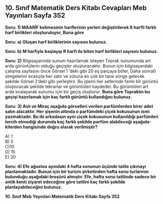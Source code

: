 ## 10. Sınıf Matematik Ders Kitabı Cevapları Meb Yayınları Sayfa 352

**Soru: 1) MAARİF kelimesinin harflerinin yerleri değiştirilerek 6 harfli farklı harf birlikleri oluşturuluyor, Buna göre**

**Soru: a) Oluşan harf birliklerinin sayısını bulunuz.**

**Soru: b) M harfiyle başlayıp R harfi ile biten harf birlikleri sayısını bulunuz.**

**Soru: 2)** Bilgisayarında sunum hazırlamak isteyen Toprak sunumunda art arda görüntülerin olduğu geçişler oluşturacaktır. Bunun için bilgisayardaki çalışma sayfasını önce Görsel 1 ‘deki gibi 20 eş parçaya böler, Daha sonra0 simgelerini sırasıyla her satır ve sütuna en çok bir tane simge gelecek şekilde Görsel 2’deki gibi yerleştirir. Bu işlemi her seferinde farklı bîr görüntü oluşturacak şekilde tekrarlar ve görüntüleri kaydeder. Bu görüntüleri art arda sıralayarak sunumu için bir geçiş oluşturur. **Buna göre Topraklın bu geçişi hazırlamak için kaç farklı görüntü kullandığını bulunuz.**

**Soru: 3) Aslı ve Miraç aşağıda görselleri verilen parfümlerden birer adet satın alacaktır. Her şişenin altında o parfümdeki çiçek kokusunun ismi yazmaktadır. Bu iki arkadaşın aynı çiçek kokusunun kullanıldığı parfümleri tercih etmediği durumda kaç farklı şekilde parfüm alabileceği aşağıda- kilerden hangisinde doğru olarak verilmiştir?**

A) 1  
 B) 5  
 C)10  
 D) 15  
 E) 20

**Soru: 4) Efe ağustos ayındaki 4 hafta sonunun üçünde tatile çıkmayı planlamaktadır. Bunun için bir turizm şirketinden hafta sonu turlarının bulunduğu aşağıdaki broşürü almıştır. Efe, hafta sonu tatilinde sadece bir antik kenti ziyaret edeceğine göre tatilini kaç farklı şekilde planlayabileceğini bulunuz.**

**10. Sınıf Meb Yayınları Matematik Ders Kitabı Sayfa 352**
